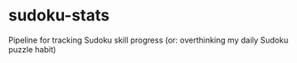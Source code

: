 # sudoku-stats
Pipeline for tracking Sudoku skill progress (or: overthinking my daily Sudoku puzzle habit)
